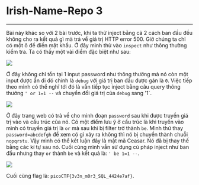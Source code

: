 # Irish-Name-Repo 3 

---

Bài này khác so với 2 bài trước, khi ta thử inject bằng cả 2 cách ban đầu đều không cho ra kết quả gì mà trả về giá trị HTTP error 500. Giờ chúng ta chỉ có một ô để điền mật khẩu. Ở đây mình thử vào `inspect` như thông thường kiểm tra. Ta có thấy một vài điểm đặc biệt như sau:

![](pic1)

Ở đây không chỉ tồn tại 1 input password như thông thường mà nó còn một input được ẩn đi đó chính là `debug` với giá trị ban đầu được gán là `0`. Việc tiếp theo mình có thể nghĩ tới đó là vẫn tiếp tục inject bằng câu query thông thường `' or 1=1 --` và chuyển đổi giá trị của `debug` sang '1`.

![](pic2)

Ở đây trang web có trả về cho mình đoạn `password` sau khi được truyền giá trị vào và cấu trúc của nó. Có một điểm lưu ý ở cấu trúc là khi truyền vào mình có truyền giá trị là `or` mà sau khi bị filter trở thành `be`. Mình thử thay `password=abcdefgh` để xem có gì xảy ra không thì nó bị chuyển thành chuỗi `nopqrstu`. Vậy mình có thể kết luận đây là mật mã Ceasar. Nó đã bị thay thế bằng các kí tự sau nó. Cuối cùng mình vẫn sử dụng cú pháp inject như ban đầu nhưng thay `or` thành `be` và kết quả là: `' be 1=1 --`.

![](pic3)

Cuối cùng flag là: `picoCTF{3v3n_m0r3_SQL_4424e7af}`.
